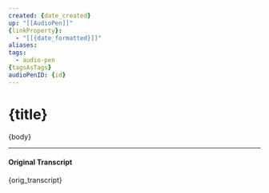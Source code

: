 ```yaml
---
created: {date_created}
up: "[[AudioPen]]"
{linkProperty}:
  - "[[{date_formatted}]]"
aliases:
tags: 
  - audio-pen
{tagsAsTags}
audioPenID: {id}
---
```


# {title}

{body}

---

#### Original Transcript

{orig_transcript}
